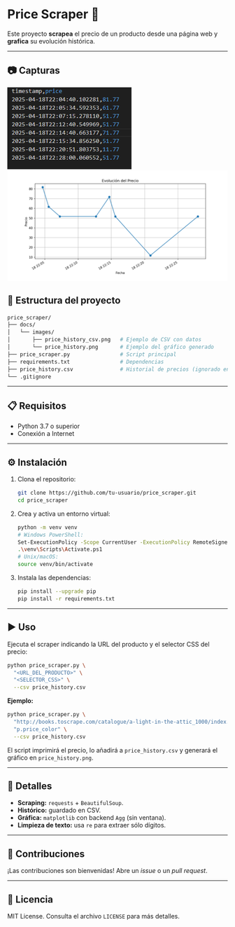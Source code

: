# Price Scraper 🛒

Este proyecto **scrapea** el precio de un producto desde una página web y **grafica** su evolución histórica.

---

## 📷 Capturas


![CSV de historial](docs/images/price_history_csv.png)
![Gráfico de precios](docs/images/price_history.png)



## 📁 Estructura del proyecto

```bash
price_scraper/
├── docs/
│   └── images/
│       ├── price_history_csv.png   # Ejemplo de CSV con datos
│       └── price_history.png       # Ejemplo del gráfico generado
├── price_scraper.py                # Script principal
├── requirements.txt                # Dependencias
├── price_history.csv               # Historial de precios (ignorado en Git)
└── .gitignore
```

---

## 📋 Requisitos

- Python 3.7 o superior
- Conexión a Internet

---

## ⚙️ Instalación

1. Clona el repositorio:
   ```bash
   git clone https://github.com/tu-usuario/price_scraper.git
   cd price_scraper
   ```
2. Crea y activa un entorno virtual:
   ```bash
   python -m venv venv
   # Windows PowerShell:
   Set-ExecutionPolicy -Scope CurrentUser -ExecutionPolicy RemoteSigned
   .\venv\Scripts\Activate.ps1
   # Unix/macOS:
   source venv/bin/activate
   ```
3. Instala las dependencias:
   ```bash
   pip install --upgrade pip
   pip install -r requirements.txt
   ```

---

## ▶️ Uso

Ejecuta el scraper indicando la URL del producto y el selector CSS del precio:

```bash
python price_scraper.py \
  "<URL_DEL_PRODUCTO>" \
  "<SELECTOR_CSS>" \
  --csv price_history.csv
```

**Ejemplo:**
```bash
python price_scraper.py \
  "http://books.toscrape.com/catalogue/a-light-in-the-attic_1000/index.html" \
  "p.price_color" \
  --csv price_history.csv
```

El script imprimirá el precio, lo añadirá a `price_history.csv` y generará el gráfico en `price_history.png`.

---

## 📝 Detalles

- **Scraping:** `requests` + `BeautifulSoup`.
- **Histórico:** guardado en CSV.
- **Gráfica:** `matplotlib` con backend `Agg` (sin ventana).
- **Limpieza de texto:** usa `re` para extraer sólo dígitos.

---

## 🤝 Contribuciones

¡Las contribuciones son bienvenidas! Abre un _issue_ o un _pull request_.

---

## 📝 Licencia

MIT License. Consulta el archivo `LICENSE` para más detalles.


